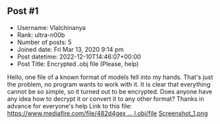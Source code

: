 ## Post #1
- Username: Vlalchinanya
- Rank: ultra-n00b
- Number of posts: 5
- Joined date: Fri Mar 13, 2020 9:14 pm
- Post datetime: 2022-12-10T14:46:07+00:00
- Post Title: Encrypted .obj file (Please, help)

Hello, one file of a known format of models fell into my hands. That's just the problem, no program wants to work with it. It is clear that everything cannot be so simple, so it turned out to be encrypted. Does anyone have any idea how to decrypt it or convert it to any other format? Thanks in advance for everyone's help
Link to this file: [https://www.mediafire.com/file/482d4gex ... l.obj/file](https://www.mediafire.com/file/482d4gexki6srv5/model.obj/file)
[Screenshot_1.png](https://xentaxbackup.github.io/file/23118_Screenshot_1.png)
